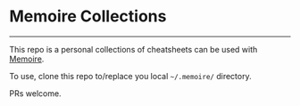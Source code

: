 # Memoire Collections
***

This repo is a personal collections of cheatsheets can be used with [Memoire](https://github.com/Phoenix-Chen/Memoire/tree/0_1_2_dev). 

To use, clone this repo to/replace you local `~/.memoire/` directory.

PRs welcome.
